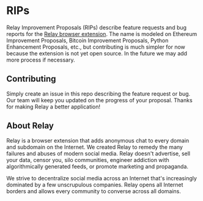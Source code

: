 # RIPs 

Relay Improvement Proposals (RIPs) describe feature requests and bug reports for the [Relay browser extension](https://relaychat.app). The name is modeled on Ethereum Improvement Proposals, Bitcoin Improvement Proposals, Python Enhancement Proposals, etc., but contributing is much simpler for now because the extension is not yet open source. In the future we may add more process if necessary. 

## Contributing 

Simply create an issue in this repo describing the feature request or bug. Our team will keep you updated on the progress of your proposal. Thanks for making Relay a better application!

## About Relay

Relay is a browser extension that adds anonymous chat to every domain and subdomain on the Internet. We created Relay to remedy the many failures and abuses of modern social media. Relay doesn't advertise, sell your data, censor you, silo communities, engineer addiction with algorithmically generated feeds, or promote marketing and propaganda.

We strive to decentralize social media across an Internet that's increasingly dominated by a few unscrupulous companies. Relay opens all Internet borders and allows every community to converse across all domains.